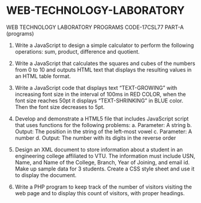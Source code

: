 # WEB-TECHNOLOGY-LABORATORY
WEB TECHNOLOGY LABORATORY PROGRAMS
CODE-17CSL77
PART-A (programs)

1. Write a JavaScript to design a simple calculator to perform the following operations:
sum, product, difference and quotient.

2. Write a JavaScript that calculates the squares and cubes of the numbers from 0 to 10
and outputs HTML text that displays the resulting values in an HTML table format.

3. Write a JavaScript code that displays text “TEXT-GROWING” with increasing font
size in the interval of 100ms in RED COLOR, when the font size reaches 50pt it
displays “TEXT-SHRINKING” in BLUE color. Then the font size decreases to 5pt.

4. Develop and demonstrate a HTML5 file that includes JavaScript script that uses
functions for the following problems:
a. Parameter: A string
b. Output: The position in the string of the left-most vowel
c. Parameter: A number
d. Output: The number with its digits in the reverse order

5. Design an XML document to store information about a student in an engineering
college affiliated to VTU. The information must include USN, Name, and Name of
the College, Branch, Year of Joining, and email id. Make up sample data for 3
students. Create a CSS style sheet and use it to display the document.

6. Write a PHP program to keep track of the number of visitors visiting the web page
and to display this count of visitors, with proper headings. 
